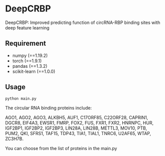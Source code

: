 # DeepCRBP
DeepCRBP: Improved predicting function of circRNA-RBP binding sites with deep feature learning

## Requirement
- numpy (==1.19.2)
- torch (==1.9.1)
- pandas (==1.3.2)
- scikit-learn (==1.0.0)

## Usage
```
python main.py
```
The circular RNA binding proteins include:

AGO1, AGO2, AGO3, ALKBH5, AUF1, C17ORF85, C22ORF28, CAPRIN1, DGCR8, EIF4A3, EWSR1, FMRP, FOX2, FUS, FXR1, FXR2, HNRNPC, HUR, IGF2BP1, 
IGF2BP2, IGF2BP3, LIN28A, LIN28B, METTL3, MOV10, PTB, PUM2, QKI, SFRS1, TAF15, TDP43, TIA1, TIAL1, TNRC6, U2AF65, WTAP, ZC3H7B.

You can choose from the list of proteins in the main.py


